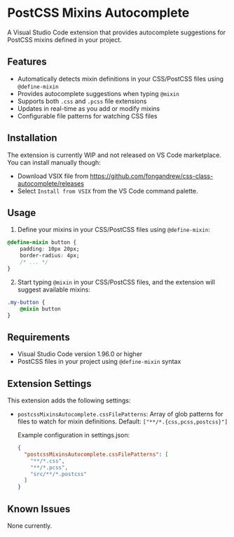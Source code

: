 # PostCSS Mixins Autocomplete

A Visual Studio Code extension that provides autocomplete suggestions for PostCSS mixins defined in your project.

## Features

- Automatically detects mixin definitions in your CSS/PostCSS files using `@define-mixin`
- Provides autocomplete suggestions when typing `@mixin`
- Supports both `.css` and `.pcss` file extensions
- Updates in real-time as you add or modify mixins
- Configurable file patterns for watching CSS files

## Installation

The extension is currently WIP and not released on VS Code marketplace. You can install manually though:

- Download VSIX file from https://github.com/fongandrew/css-class-autocomplete/releases
- Select `Install from VSIX` from the VS Code command palette. 

## Usage

1. Define your mixins in your CSS/PostCSS files using `@define-mixin`:

```css
@define-mixin button {
    padding: 10px 20px;
    border-radius: 4px;
    /* ... */
}
```

2. Start typing `@mixin` in your CSS/PostCSS files, and the extension will suggest available mixins:

```css
.my-button {
    @mixin button
}
```

## Requirements

- Visual Studio Code version 1.96.0 or higher
- PostCSS files in your project using `@define-mixin` syntax

## Extension Settings

This extension adds the following settings:

* `postcssMixinsAutocomplete.cssFilePatterns`: Array of glob patterns for files to watch for mixin definitions.
  Default: `["**/*.{css,pcss,postcss}"]`

  Example configuration in settings.json:
  ```json
  {
    "postcssMixinsAutocomplete.cssFilePatterns": [
      "**/*.css",
      "**/*.pcss",
      "src/**/*.postcss"
    ]
  }
  ```

## Known Issues

None currently.
